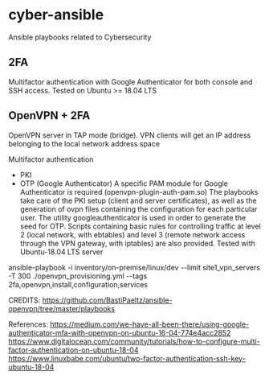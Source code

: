 # cyber-ansible

Ansible playbooks related to Cybersecurity

2FA
---
Multifactor authentication with Google Authenticator for both console and SSH access.
Tested on Ubuntu >= 18.04 LTS


OpenVPN + 2FA
-------------

OpenVPN server in TAP mode (bridge). 
VPN clients will get an IP address belonging to the local network address space 

Multifactor authentication
- PKI
- OTP (Google Authenticator)
A specific PAM module for Google Authenticator is required (openvpn-plugin-auth-pam.so)
The playbooks take care of the PKI setup (client and server certificates), as well as the generation of ovpn files containing the configuration for each particular user.
The utility googleauthenticator is used in order to generate the seed for OTP.
Scripts containing basic rules for controlling traffic at level 2 (local network, with ebtables) and level 3 (remote network access through the VPN gateway, with iptables) are also provided.
Tested with Ubuntu-18.04 LTS server 

ansible-playbook -i inventory/on-premise/linux/dev --limit site1_vpn_servers -T 300 ./openvpn_provisioning.yml --tags 2fa,openvpn,install,configuration,services

CREDITS:
https://github.com/BastiPaeltz/ansible-openvpn/tree/master/playbooks

References:
https://medium.com/we-have-all-been-there/using-google-authenticator-mfa-with-openvpn-on-ubuntu-16-04-774e4acc2852
https://www.digitalocean.com/community/tutorials/how-to-configure-multi-factor-authentication-on-ubuntu-18-04
https://www.linuxbabe.com/ubuntu/two-factor-authentication-ssh-key-ubuntu-18-04

